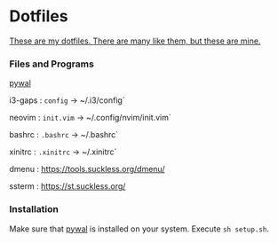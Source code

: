 # Dotfiles
[These are my dotfiles. There are many like them, but these are mine.](https://en.wikipedia.org/wiki/Rifleman%27s_Creed) 

### Files and Programs
[pywal](https://github.com/dylanaraps/pywal)

i3-gaps : `config`   -> ~/.i3/config`

neovim  : `init.vim` -> ~/.config/nvim/init.vim`
          
bashrc  : `.bashrc`  -> ~/.bashrc`
          
xinitrc : `.xinitrc` -> ~/.xinitrc`
          
dmenu   : https://tools.suckless.org/dmenu/
          
ssterm  : https://st.suckless.org/

### Installation
Make sure that [pywal](https://github.com/dylanaraps/pywal) is installed on your system.
Execute `sh setup.sh`. 
